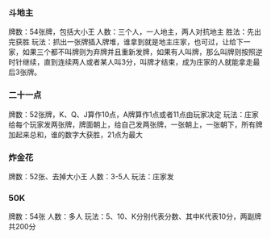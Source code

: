 ### 斗地主
牌数：54张牌，包括大小王
人数：三个人，一人地主，两人对抗地主
胜法：先出完获胜
玩法：抓出一张牌插入牌堆，谁拿到就是地主庄家，也可过，让给下一家，如果三个都不叫牌则为弃牌并且重新发牌，如果有人叫牌，那么叫牌则按照逆时针继续，直到连续两人或者某人叫3分，叫牌才结束，成为庄家的人就能拿走最后3张牌。


### 二十一点
牌数：52张牌，K、Q、J算作10点，A牌算作1点或者11点由玩家决定
玩法：庄家给每个玩家发两张牌，牌面朝上，给自己发两张牌，一张朝上，一张朝下，所有牌加起来总和，谁的数字大获胜，21点为最大
### 炸金花
牌数：52张、去掉大小王
人数：3-5人
玩法：庄家发


### 50K
牌数：54张
人数：多人
玩法：5、10、K分别代表分数、其中K代表10分，两副牌共200分
